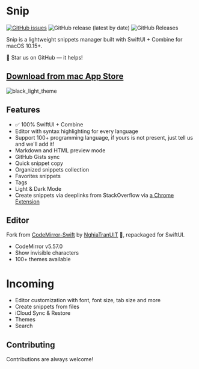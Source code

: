 Snip
====

[![GitHub issues](https://img.shields.io/github/issues/Pictarine/macos-snippets)](https://github.com/Pictarine/macos-snippets/issues)
![GitHub release (latest by date)](https://img.shields.io/github/v/release/Pictarine/macos-snippets)
![GitHub Releases](https://img.shields.io/github/downloads/Pictarine/macos-snippets/v1.1.0.r/total)

Snip is a lightweight snippets manager built with SwiftUI + Combine for macOS 10.15+.

🌟 Star us on GitHub — it helps!

## [Download from mac App Store](https://apps.apple.com/us/app/id1527428847)

![black_light_theme](https://user-images.githubusercontent.com/1506323/92935520-2c39d900-f449-11ea-9ff7-31b43a80f401.png)

## Features

* ✅ 100% SwiftUI + Combine
* Editor with syntax highlighting for every language
* Support 100+ programming language, if yours is not present, just tell us and we'll add it!
* Markdown and HTML preview mode
* GitHub Gists sync 
* Quick snippet copy
* Organized snippets collection
* Favorites snippets
* Tags
* Light & Dark Mode
* Create snippets via deeplinks from StackOverflow via [a Chrome Extension](https://chrome.google.com/webstore/detail/snip-extractor/fioamfejealgknedajclejcnbilifopf)


## Editor 

Fork from [CodeMirror-Swift](https://github.com/ProxymanApp/CodeMirror-Swift) by [NghiaTranUIT](https://github.com/NghiaTranUIT) 🙏, repackaged for SwiftUI. 

* CodeMirror v5.57.0
* Show invisible characters
* 100+ themes available


# Incoming

- Editor customization with font, font size, tab size and more
- Create snippets from files
- iCloud Sync & Restore
- Themes
- Search


## Contributing

Contributions are always welcome!
